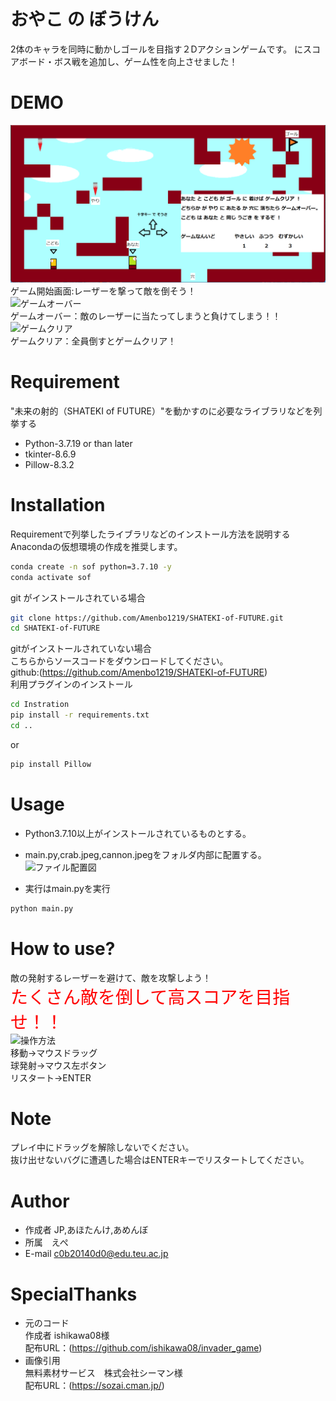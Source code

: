 # おやこ の ぼうけん
2体のキャラを同時に動かしゴールを目指す２Dアクションゲームです。
にスコアボード・ボス戦を追加し、ゲーム性を向上させました！

 
# DEMO

![ゲーム開始時](./data/start.png "gamesover")
<br>ゲーム開始画面:レーザーを撃って敵を倒そう！<br>
![ゲームオーバー](./data/gameover.gif "gamesover")
<br>ゲームオーバー：敵のレーザーに当たってしまうと負けてしまう！！<br>
![ゲームクリア](./data/clear.gif "gameclear")
<br>ゲームクリア：全員倒すとゲームクリア！<br>



 

 
# Requirement
 
"未来の射的（SHATEKI of FUTURE）"を動かすのに必要なライブラリなどを列挙する
 
* Python-3.7.19 or than later<br>
* tkinter-8.6.9<br>
* Pillow-8.3.2<br>


# Installation
 
Requirementで列挙したライブラリなどのインストール方法を説明する<br>
Anacondaの仮想環境の作成を推奨します。
```bash
conda create -n sof python=3.7.10 -y
conda activate sof
```
git がインストールされている場合
```bash
git clone https://github.com/Amenbo1219/SHATEKI-of-FUTURE.git
cd SHATEKI-of-FUTURE
```
gitがインストールされていない場合<br>
こちらからソースコードをダウンロードしてください。<br>
github:(https://github.com/Amenbo1219/SHATEKI-of-FUTURE)<br>
利用プラグインのインストール
```bash
cd Instration
pip install -r requirements.txt
cd ..
``` 
or
```bash
pip install Pillow
```


 
# Usage

* Python3.7.10以上がインストールされているものとする。
* main.py,crab.jpeg,cannon.jpegをフォルダ内部に配置する。
![ファイル配置図](./data/folderlist.svg "folderlist")

* 実行はmain.pyを実行
```bash
python main.py
```
 
# How to use?
敵の発射するレーザーを避けて、敵を攻撃しよう！<br>
<span style="font-size: 200%;color: red; ">たくさん敵を倒して高スコアを目指せ！！</span><br>
![操作方法](./data/rule.png "rule")<br>
移動→マウスドラッグ<br>
球発射→マウス左ボタン<br>
リスタート→ENTER


# Note
プレイ中にドラッグを解除しないでください。<br>
抜け出せないバグに遭遇した場合はENTERキーでリスタートしてください。
 
# Author
 
* 作成者 JP,あほたんけ,あめんぼ
* 所属　えぺ
* E-mail c0b20140d0@edu.teu.ac.jp
 
# SpecialThanks
* 元のコード<br>
作成者 ishikawa08様<br>
配布URL：(https://github.com/ishikawa08/invader_game)
* 画像引用<br>
無料素材サービス　株式会社シーマン様<br>
配布URL：(https://sozai.cman.jp/)

